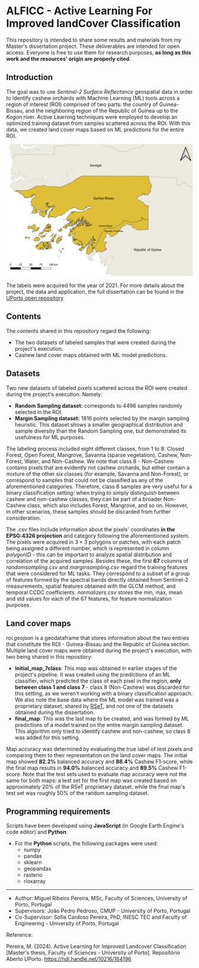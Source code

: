 # __ALFICC - Active Learning For Improved landCover Classification__

This repository is intended to share some results and materials from my Master's dissertation project. These deliverables are intended for open access. Everyone is free to use them for research purposes, __as long as this work and the resources' origin are properly cited__.

## __Introduction__

The goal was to use _Sentinel-2 Surface Reflectance_ geospatial data in order to identify cashew orchards with Machine Learning (ML) tools across a region of interest (ROI) comprised of two parts: the country of Guinea-Bissau, and the neighboring region of the Republic of Guinea up to the _Kogon_ river. Active Learning techniques were employed to develop an optimized training dataset from samples scattered across the ROI. With this data, we created land cover maps based on ML predictions for the entire ROI.

<p align="center">
  <img src="Images/roi_image.png" alt="drawing" width="600"/>
</p>

The labels were acquired for the year of 2021. For more details about the project, the data and application, the full dissertation can be found in the [UPorto open repository](https://hdl.handle.net/10216/164196)

## Contents

The contents shared in this repository regard the following:
* The two datasets of labeled samples that were created during the project's execution.
* Cashew land cover maps obtained with ML model predictions.

## Datasets

Two new datasets of labeled pixels scattered across the ROI were created during the project's execution. Namely:
* __Random Sampling dataset:__ corresponds to $4498$ samples randomly selected in the ROI.
* __Margin Sampling dataset:__ $1816$ points selected by the margin sampling heuristic. This dataset shows a smaller geographical distribution and sample diversity than the Random Sampling one, but demonstrated its usefulness for ML purposes.

The labeling process included eight different classes, from 1 to 8: Closed Forest, Open Forest, Mangrove, Savanna (sparse vegetation), Cashew, Non-Forest, Water, and Non-Cashew. We note that class 8 - Non-Cashew contains pixels that are evidently not cashew orchards, but either contain a mixture of the other six classes (for example, Savanna and Non-Forest), or correspond to samples that could not be classified as any of the aforementioned categories. Therefore, class 8 samples are very useful for a binary classification setting: when trying to simply distinguish between cashew and non-cashew classes, they can be part of a broader Non-Cashew class, which also includes Forest, Mangrove, and so on. However, in other scenarios, these samples should be discarded from further consideration.

The .csv files include information about the pixels' coordinates __in the EPSG:4326 projection__ and category following the aforementioned system. The pixels were acquired in $3 \times 3$ polygons or patches, with each patch being assigned a different number, which is represented in column _polygonID_ - this can be important to analyze spatial distribution and correlation of the acquired samples. Besides these, the first __67__ columns of _randomsampling.csv_ and _marginsampling.csv_ regard the training features that were considered for ML tasks. They correspond to a subset of a group of features formed by the spectral bands directly obtained from Sentinel-2 measurements, spatial features obtained with the GLCM method, and temporal CCDC coefficients. _normalizers.csv_ stores the min, max, mean and std values for each of the 67 features, for feature normalization purposes.

## Land cover maps

_roi.geojson_ is a geodataframe that stores information about the two entries that constitute the ROI - Guinea-Bissau and the Republic of Guinea section. Multiple land cover maps were obtained during the project's execution, with two being shared in this repository:
* __initial_map_7class__: This map was obtained in earlier stages of the project's pipeline. It was created using the predictions of an ML classifier, which predicted the class of each pixel in the region, __only between class 1 and class 7__ - class 8 (Non-Cashew) was discarded for this setting, as we weren't working with a binary classification approach. We also note the base data where the ML model was trained was a proprietary dataset, shared by [RSeT](https://www.rset.eu/), and not one of the datasets obtained during the dissertation.
* __final_map__: This was the last map to be created, and was formed by ML predictions of a model trained on the entire margin sampling dataset. This algorithm only tried to identify cashew and non-cashew, so class 8 was added for this setting.

Map accuracy was determined by evaluating the true label of test pixels and comparing them to their representation on the land cover maps. The initial map showed __82.2%__ balanced accuracy and __88.4%__ Cashew F1-score, while the final map results in __94.0%__ balanced accuracy and __89.5%__ Cashew F1-score. Note that the test sets used to evaluate map accuracy were not the same for both maps: a test set for the first map was created based on approximately 20% of the RSeT proprietary dataset, while the final map's test set was roughly 50% of the random sampling dataset.

## Programming requirements

Scripts have been developed using __JavaScript__ (in Google Earth Engine's code editor) and __Python__.

* For the __Python__ scripts, the following packages were used:
  * numpy
  * pandas
  * sklearn
  * geopandas
  * rasterio
  * rioxarray
____

* Author: Miguel Ribeiro Pereira, MSc, Faculty of Sciences, University of Porto, Portugal
* Supervisors: João Pedro Pedroso, CMUP - University of Porto, Portugal
* Co-Supervisor: Sofia Cardoso Pereira, PhD, INESC TEC and Faculty of Engineering - University of Porto, Portugal

Reference:

Pereira, M. (2024). Active Learning for Improved Landcover Classification [Master's thesis, Faculty of Sciences - University of Porto]. Repositório Aberto UPorto. https://hdl.handle.net/10216/164196
